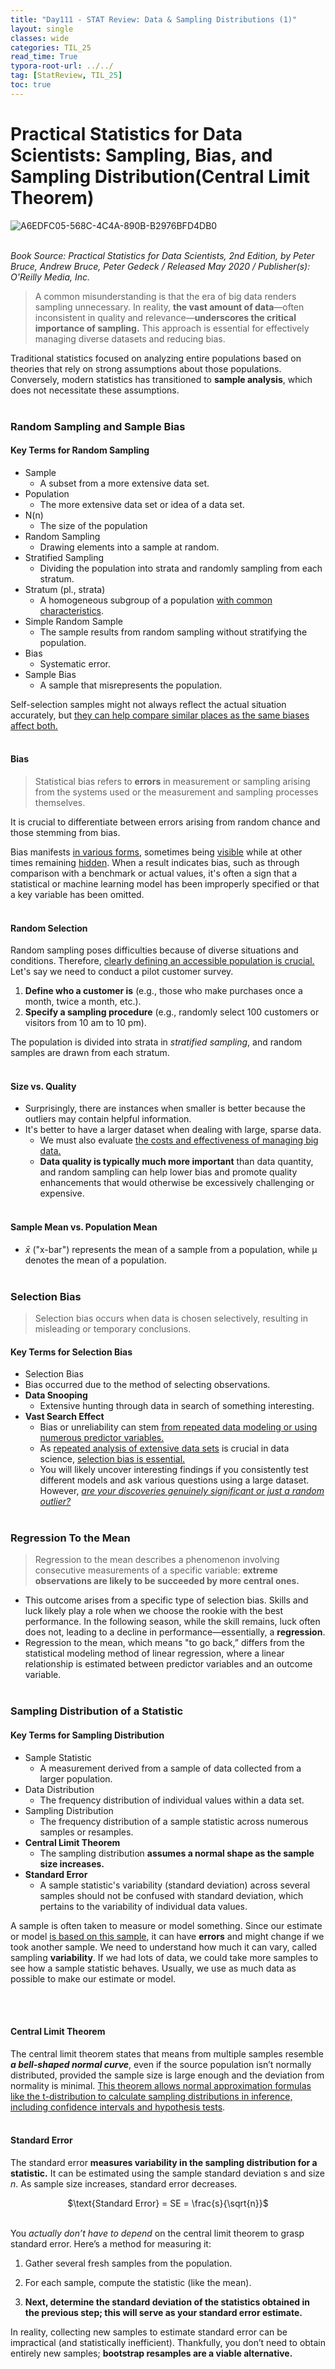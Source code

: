 ```yaml
---
title: "Day111 - STAT Review: Data & Sampling Distributions (1)"
layout: single
classes: wide
categories: TIL_25
read_time: True
typora-root-url: ../../
tag: [StatReview, TIL_25]
toc: true 
---
```


# Practical Statistics for Data Scientists: Sampling, Bias, and Sampling Distribution(Central Limit Theorem)

![A6EDFC05-568C-4C4A-890B-B2976BFD4DB0](../../images/2025-01-26-TIL25_Day2/A6EDFC05-568C-4C4A-890B-B2976BFD4DB0.jpeg)<bR><Br>

*Book Source: Practical Statistics for Data Scientists, 2nd Edition, by Peter Bruce, Andrew Bruce, Peter Gedeck / Released May 2020 / Publisher(s): O'Reilly Media, Inc.*



> A common misunderstanding is that the era of big data renders sampling unnecessary. In reality, **the vast amount of data**—often inconsistent in quality and relevance—**underscores the critical importance of sampling.** This approach is essential for effectively managing diverse datasets and reducing bias.

Traditional statistics focused on analyzing entire populations based on theories that rely on strong assumptions about those populations. Conversely, modern statistics has transitioned to **sample analysis**, which does not necessitate these assumptions. <br><BR>

### Random Sampling and Sample Bias

#### Key Terms for Random Sampling

- Sample
  - A subset from a more extensive data set.
- Population
  - The more extensive data set or idea of a data set.
- N(n)
  - The size of the population
- Random Sampling
  - Drawing elements into a sample at random.
- Stratified Sampling
  - Dividing the population into strata and randomly sampling from each stratum.
- Stratum (pl., strata)
  - A homogeneous subgroup of a population <u>with common characteristics</u>. 
- Simple Random Sample
  - The sample results from random sampling without stratifying the population.
- Bias 
  - Systematic error.
- Sample Bias
  - A sample that misrepresents the population.

Self-selection samples might not always reflect the actual situation accurately, but <u>they can help compare similar places as the same biases affect both.</u><br><br>

#### Bias

> Statistical bias refers to **errors** in measurement or sampling arising from the systems used or the measurement and sampling processes themselves.

It is crucial to differentiate between errors arising from random chance and those stemming from bias.

Bias manifests <u>in various forms</u>, sometimes being <u>visible</u> while at other times remaining <u>hidden</u>. When a result indicates bias, such as through comparison with a benchmark or actual values, it's often a sign that a statistical or machine learning model has been improperly specified or that a key variable has been omitted.<br><br>



#### Random Selection

Random sampling poses difficulties because of diverse situations and conditions. Therefore, <u>clearly defining an accessible population is crucial.</u> Let's say we need to conduct a pilot customer survey.

1. **Define who a customer is** (e.g., those who make purchases once a month, twice a month, etc.).
2. **Specify a sampling procedure** (e.g., randomly select 100 customers or visitors from 10 am to 10 pm).

The population is divided into strata in *stratified sampling*, and random samples are drawn from each stratum.<br><br>



#### Size vs. Quality

- Surprisingly, there are instances when smaller is better because the outliers may contain helpful information.
- It's better to have a larger dataset when dealing with large, sparse data. 
  - We must also evaluate <u>the costs and effectiveness of managing big data.</u>
  - **Data quality is typically much more important** than data quantity, and random sampling can help lower bias and promote quality enhancements that would otherwise be excessively challenging or expensive.<br><br>



#### Sample Mean vs. Population Mean

- $\bar{x}$ ("x-bar") represents the mean of a sample from a population, while μ denotes the mean of a population. <br><br>





### Selection Bias

> Selection bias occurs when data is chosen selectively, resulting in misleading or temporary conclusions.

#### Key Terms for Selection Bias

-  Selection Bias
  - Bias occurred due to the method of selecting observations. 
- **Data Snooping**
  - Extensive hunting through data in search of something interesting.
- **Vast Search Effect**
  - Bias or unreliability can stem <u>from repeated data modeling or using numerous predictor variables.</u>
  - As <u>repeated analysis of extensive data sets</u> is crucial in data science, <u>selection bias is essential.</u> 
  - You will likely uncover interesting findings if you consistently test different models and ask various questions using a large dataset. However, <u><i>are your discoveries genuinely significant or just a random outlier?</i></u><br><br>



### Regression To the Mean

> Regression to the mean describes a phenomenon involving consecutive measurements of a specific variable: **extreme observations are likely to be succeeded by more central ones.**

- This outcome arises from a specific type of selection bias. Skills and luck likely play a role when we choose the rookie with the best performance. In the following season, while the skill remains, luck often does not, leading to a decline in performance—essentially, a **regression**. 
- Regression to the mean, which means "to go back,” differs from the statistical modeling method of linear regression, where a linear relationship is estimated between predictor variables and an outcome variable.<br><br>





### Sampling Distribution of a Statistic

#### Key Terms for Sampling Distribution

- Sample Statistic
  - A measurement derived from a sample of data collected from a larger population.
- Data Distribution
  - The frequency distribution of individual values within a data set.
- Sampling Distribution
  - The frequency distribution of a sample statistic across numerous samples or resamples.
- **Central Limit Theorem**
  - The sampling distribution **assumes a normal shape as the sample size increases.**
- **Standard Error**
  - A sample statistic's variability (standard deviation) across several samples should not be confused with standard deviation, which pertains to the variability of individual data values.

A sample is often taken to measure or model something. Since our estimate or model <u>is based on this sample</u>, it can have **errors** and might change if we took another sample. We need to understand how much it can vary, called sampling **variability**. If we had lots of data, we could take more samples to see how a sample statistic behaves. Usually, we use as much data as possible to make our estimate or model.

<br><Br>

#### Central Limit Theorem

The central limit theorem states that means from multiple samples resemble <b><i>a bell-shaped normal curve</i></b>, even if the source population isn’t normally distributed, provided the sample size is large enough and the deviation from normality is minimal. <u>This theorem allows normal approximation formulas like the t-distribution to calculate sampling distributions in inference, including confidence intervals and hypothesis tests</u>. <br><Br>



#### Standard Error

The standard error **measures variability in the sampling distribution for a statistic.** It can be estimated using the sample standard deviation s and size $n$. As sample size increases, standard error decreases.

<center>
  $\text{Standard Error} = SE = \frac{s}{\sqrt{n}}$<Br><Br>
</center>

You *actually don’t have to depend* on the central limit theorem to grasp standard error. Here’s a method for measuring it:

1. Gather several fresh samples from the population.

2. For each sample, compute the statistic (like the mean).

3. **Next, determine the standard deviation of the statistics obtained in the previous step; this will serve as your standard error estimate.**

In reality, collecting new samples to estimate standard error can be impractical (and statistically inefficient). Thankfully, you don’t need to obtain entirely new samples; **bootstrap resamples are a viable alternative.** 

<br><br>
